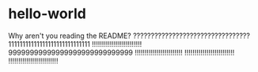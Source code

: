 # hello-world
Why aren't you reading the README?
?????????????????????????????????
11111111111111111111111111111
!!!!!!!!!!!!!!!!!!!!!!!!!
99999999999999999999999999999
!!!!!!!!!!!!!!!!!!!!!!!!
!!!!!!!!!!!!!!!!!!!!!!!!!
!!!!!!!!!!!!!!!!!!!!!!!!!